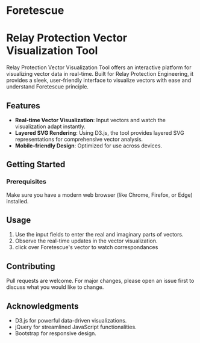 # Foretescue
# Relay Protection Vector Visualization Tool

Relay Protection Vector Visualization Tool offers an interactive platform for visualizing vector data in real-time. Built for Relay Protection Engineering, it provides a sleek, user-friendly interface to visualize vectors with ease and understand Foretescue principle.

## Features
- **Real-time Vector Visualization**: Input vectors and watch the visualization adapt instantly.
- **Layered SVG Rendering**: Using D3.js, the tool provides layered SVG representations for comprehensive vector analysis.
- **Mobile-friendly Design**: Optimized for use across devices.

## Getting Started
### Prerequisites
Make sure you have a modern web browser (like Chrome, Firefox, or Edge) installed.

## Usage
1. Use the input fields to enter the real and imaginary parts of vectors.
2. Observe the real-time updates in the vector visualization.
3. click over Foretescue's vector to watch correspondances

## Contributing
Pull requests are welcome. For major changes, please open an issue first to discuss what you would like to change.

## Acknowledgments
- D3.js for powerful data-driven visualizations.
- jQuery for streamlined JavaScript functionalities.
- Bootstrap for responsive design.


